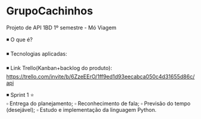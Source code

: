 # GrupoCachinhos
Projeto de API 1BD 1º semestre - Mó Viagem

◾ O que é? 

◾ Tecnologias aplicadas:

◾ Link Trello(Kanban+backlog do produto): https://trello.com/invite/b/6ZzeEErO/1ff9ed1d93eecabca050c4d31655d86c/api

◾ Sprint 1 ⭐</br>
 ▫ Entrega do planejamento;
 ▫ Reconhecimento de fala;
 ▫ Previsão do tempo (desejável);
 ▫ Estudo e implementação da linguagem Python.


